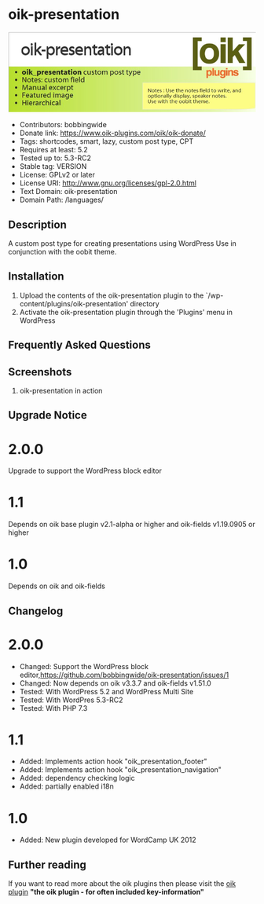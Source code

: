 # oik-presentation 
![banner](https://raw.githubusercontent.com/bobbingwide/oik-presentation/master/assets/oik-presentation-banner-772x250.jpg)
* Contributors: bobbingwide
* Donate link: https://www.oik-plugins.com/oik/oik-donate/
* Tags: shortcodes, smart, lazy, custom post type, CPT
* Requires at least: 5.2
* Tested up to: 5.3-RC2
* Stable tag: VERSION
* License: GPLv2 or later
* License URI: http://www.gnu.org/licenses/gpl-2.0.html
* Text Domain: oik-presentation
* Domain Path: /languages/

## Description 
A custom post type for creating presentations using WordPress
Use in conjunction with the oobit theme.


## Installation 
1. Upload the contents of the oik-presentation plugin to the `/wp-content/plugins/oik-presentation' directory
1. Activate the oik-presentation plugin through the 'Plugins' menu in WordPress

## Frequently Asked Questions 

## Screenshots 
1. oik-presentation in action

## Upgrade Notice 
# 2.0.0 
Upgrade to support the WordPress block editor

# 1.1 
Depends on oik base plugin v2.1-alpha or higher and oik-fields v1.19.0905 or higher

# 1.0 
Depends on oik and oik-fields

## Changelog 
# 2.0.0 
* Changed: Support the WordPress block editor,https://github.com/bobbingwide/oik-presentation/issues/1
* Changed: Now depends on oik v3.3.7 and oik-fields v1.51.0
* Tested: With WordPress 5.2 and WordPress Multi Site
* Tested: With WordPres 5.3-RC2
* Tested: With PHP 7.3

# 1.1 
* Added: Implements action hook "oik_presentation_footer"
* Added: Implements action hook "oik_presentation_navigation"
* Added: dependency checking logic
* Added: partially enabled i18n

# 1.0 
* Added: New plugin developed for WordCamp UK 2012

## Further reading 
If you want to read more about the oik plugins then please visit the
[oik plugin](https://www.oik-plugins.com/oik)
**"the oik plugin - for often included key-information"**

